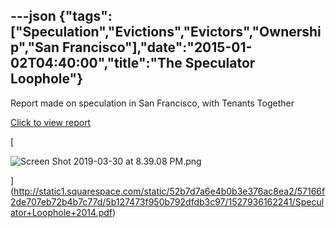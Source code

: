 ---json
{"tags":["Speculation","Evictions","Evictors","Ownership","San Francisco"],"date":"2015-01-02T04:40:00","title":"The Speculator Loophole"}
---

Report made on speculation in San Francisco, with Tenants Together

[Click to view report](http://static1.squarespace.com/static/52b7d7a6e4b0b3e376ac8ea2/57166f2de707eb72b4b7c77d/5b127473f950b792dfdb3c97/1527936162241/Speculator+Loophole+2014.pdf)

[

![Screen Shot 2019-03-30 at 8.39.08 PM.png](https://images.squarespace-cdn.com/content/v1/52b7d7a6e4b0b3e376ac8ea2/1554003598516-IBMXUZ3BJPK18A9CR7PB/ke17ZwdGBToddI8pDm48kCIb0XQo30nHssgEdlL2xpJZw-zPPgdn4jUwVcJE1ZvWQUxwkmyExglNqGp0IvTJZamWLI2zvYWH8K3-s_4yszcp2ryTI0HqTOaaUohrI8PIzU__Z7jsjIFTPv6-mVDGohNLR6hJLPBR9G9bhltf1WA/Screen+Shot+2019-03-30+at+8.39.08+PM.png)

](http://static1.squarespace.com/static/52b7d7a6e4b0b3e376ac8ea2/57166f2de707eb72b4b7c77d/5b127473f950b792dfdb3c97/1527936162241/Speculator+Loophole+2014.pdf)